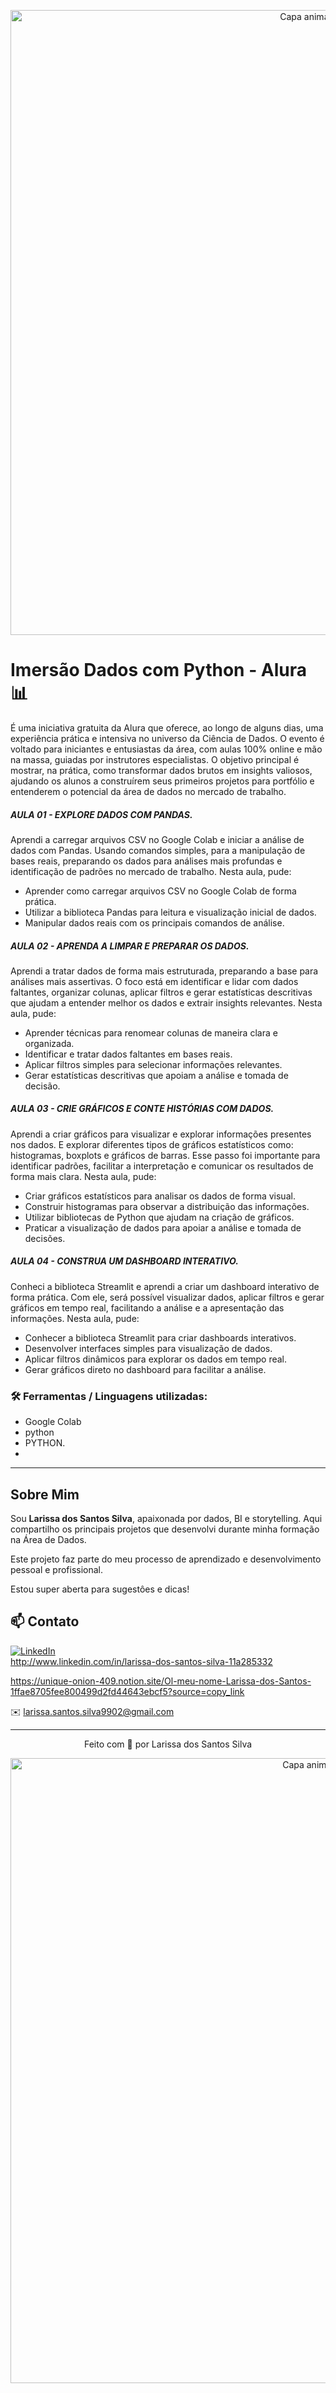<!-- Capa animada superior -->
<p align="center">
  <img src="https://capsule-render.vercel.app/api?type=waving&color=052D6E&height=120&section=header" alt="Capa animada superior" width="1000" />
</p>

# Imersão Dados com Python - Alura 📊

 É uma iniciativa gratuita da Alura que oferece, ao longo de alguns dias, uma experiência prática e intensiva no universo da Ciência de Dados. O evento é voltado para iniciantes e entusiastas da área, com aulas 100% online e mão na massa, guiadas por instrutores especialistas.
 O objetivo principal é mostrar, na prática, como transformar dados brutos em insights valiosos, ajudando os alunos a construírem seus primeiros projetos para portfólio e entenderem o potencial da área de dados no mercado de trabalho.


##### AULA 01 - EXPLORE DADOS COM PANDAS.
 Aprendi a carregar arquivos CSV no Google Colab e iniciar a análise de dados com Pandas. Usando comandos simples, para a manipulação de bases reais, preparando os dados para análises mais profundas e identificação de padrões no mercado de trabalho. 
Nesta aula, pude:
- Aprender como carregar arquivos CSV no Google Colab de forma prática.
- Utilizar a biblioteca Pandas para leitura e visualização inicial de dados.
- Manipular dados reais com os principais comandos de análise.

##### AULA 02 - APRENDA A LIMPAR E PREPARAR OS DADOS.
 Aprendi a tratar dados de forma mais estruturada, preparando a base para análises mais assertivas. O foco está em identificar e lidar com dados faltantes, organizar colunas, aplicar filtros e gerar estatísticas descritivas que ajudam a entender melhor os dados e extrair insights relevantes.
Nesta aula, pude:
- Aprender técnicas para renomear colunas de maneira clara e organizada.
- Identificar e tratar dados faltantes em bases reais.
- Aplicar filtros simples para selecionar informações relevantes.
- Gerar estatísticas descritivas que apoiam a análise e tomada de decisão.

##### AULA 03 - CRIE GRÁFICOS E CONTE HISTÓRIAS COM DADOS.
 Aprendi a criar gráficos para visualizar e explorar informações presentes nos dados. E explorar diferentes tipos de gráficos estatísticos como: histogramas, boxplots e gráficos de barras. Esse passo foi importante para identificar padrões, facilitar a interpretação e comunicar os resultados de forma mais clara.
Nesta aula, pude:
- Criar gráficos estatísticos para analisar os dados de forma visual.
- Construir histogramas para observar a distribuição das informações.
- Utilizar bibliotecas de Python que ajudam na criação de gráficos.
- Praticar a visualização de dados para apoiar a análise e tomada de decisões.

##### AULA 04 - CONSTRUA UM DASHBOARD INTERATIVO.
 Conheci a biblioteca Streamlit e aprendi a criar um dashboard interativo de forma prática. Com ele, será possível visualizar dados, aplicar filtros e gerar gráficos em tempo real, facilitando a análise e a apresentação das informações.
Nesta aula, pude:
- Conhecer a biblioteca Streamlit para criar dashboards interativos.
- Desenvolver interfaces simples para visualização de dados.
- Aplicar filtros dinâmicos para explorar os dados em tempo real.
- Gerar gráficos direto no dashboard para facilitar a análise.



### 🛠️ Ferramentas / Linguagens utilizadas:

- Google Colab
- python 
- PYTHON.
- 


---


## Sobre Mim

Sou **Larissa dos Santos Silva**, apaixonada por dados, BI e storytelling. Aqui compartilho os principais projetos que desenvolvi durante minha formação na Área de Dados.


Este projeto faz parte do meu processo de aprendizado e desenvolvimento pessoal e profissional. 


Estou super aberta para sugestôes e dicas!






## 📫 Contato

[![LinkedIn](https://img.shields.io/badge/LinkedIn-Perfil%20Profissional-blue?style=flat-square&logo=linkedin)](https://www.linkedin.com/in/seu-perfil)  
http://www.linkedin.com/in/larissa-dos-santos-silva-11a285332

https://unique-onion-409.notion.site/Ol-meu-nome-Larissa-dos-Santos-1ffae8705fee800499d2fd44643ebcf5?source=copy_link

✉️ larissa.santos.silva9902@gmail.com


---

<p align="center">Feito com 💙 por Larissa dos Santos Silva</p>



<!-- Capa animada inferior -->
<p align="center">
  <img src="https://capsule-render.vercel.app/api?type=waving&color=052D6E&height=120&section=footer" alt="Capa animada inferior" width="1000" />
</p>
